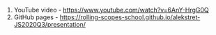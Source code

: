 1. YouTube video - https://www.youtube.com/watch?v=6AnY-HrgG0Q
2. GitHub pages - https://rolling-scopes-school.github.io/alekstret-JS2020Q3/presentation/
